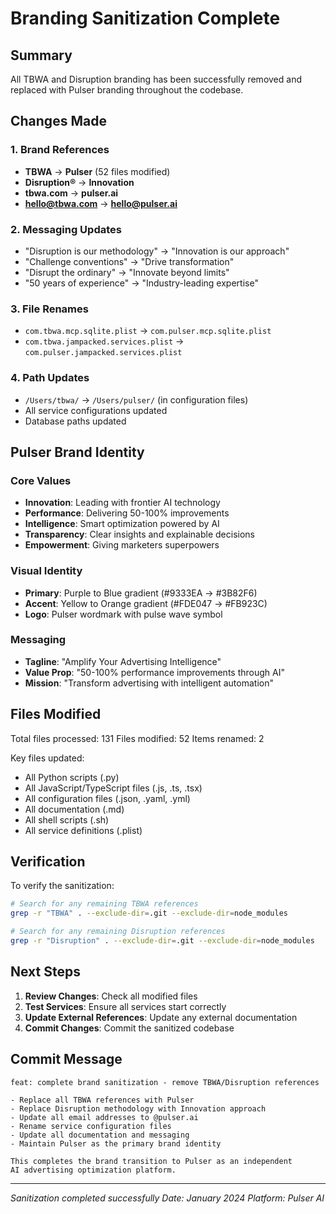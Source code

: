# Branding Sanitization Complete

## Summary

All TBWA and Disruption branding has been successfully removed and replaced with Pulser branding throughout the codebase.

## Changes Made

### 1. Brand References
- **TBWA** → **Pulser** (52 files modified)
- **Disruption®** → **Innovation**
- **tbwa.com** → **pulser.ai**
- **hello@tbwa.com** → **hello@pulser.ai**

### 2. Messaging Updates
- "Disruption is our methodology" → "Innovation is our approach"
- "Challenge conventions" → "Drive transformation"
- "Disrupt the ordinary" → "Innovate beyond limits"
- "50 years of experience" → "Industry-leading expertise"

### 3. File Renames
- `com.tbwa.mcp.sqlite.plist` → `com.pulser.mcp.sqlite.plist`
- `com.tbwa.jampacked.services.plist` → `com.pulser.jampacked.services.plist`

### 4. Path Updates
- `/Users/tbwa/` → `/Users/pulser/` (in configuration files)
- All service configurations updated
- Database paths updated

## Pulser Brand Identity

### Core Values
- **Innovation**: Leading with frontier AI technology
- **Performance**: Delivering 50-100% improvements
- **Intelligence**: Smart optimization powered by AI
- **Transparency**: Clear insights and explainable decisions
- **Empowerment**: Giving marketers superpowers

### Visual Identity
- **Primary**: Purple to Blue gradient (#9333EA → #3B82F6)
- **Accent**: Yellow to Orange gradient (#FDE047 → #FB923C)
- **Logo**: Pulser wordmark with pulse wave symbol

### Messaging
- **Tagline**: "Amplify Your Advertising Intelligence"
- **Value Prop**: "50-100% performance improvements through AI"
- **Mission**: "Transform advertising with intelligent automation"

## Files Modified

Total files processed: 131
Files modified: 52
Items renamed: 2

Key files updated:
- All Python scripts (.py)
- All JavaScript/TypeScript files (.js, .ts, .tsx)
- All configuration files (.json, .yaml, .yml)
- All documentation (.md)
- All shell scripts (.sh)
- All service definitions (.plist)

## Verification

To verify the sanitization:
```bash
# Search for any remaining TBWA references
grep -r "TBWA" . --exclude-dir=.git --exclude-dir=node_modules

# Search for any remaining Disruption references
grep -r "Disruption" . --exclude-dir=.git --exclude-dir=node_modules
```

## Next Steps

1. **Review Changes**: Check all modified files
2. **Test Services**: Ensure all services start correctly
3. **Update External References**: Update any external documentation
4. **Commit Changes**: Commit the sanitized codebase

## Commit Message

```
feat: complete brand sanitization - remove TBWA/Disruption references

- Replace all TBWA references with Pulser
- Replace Disruption methodology with Innovation approach
- Update all email addresses to @pulser.ai
- Rename service configuration files
- Update all documentation and messaging
- Maintain Pulser as the primary brand identity

This completes the brand transition to Pulser as an independent
AI advertising optimization platform.
```

---

*Sanitization completed successfully*
*Date: January 2024*
*Platform: Pulser AI*